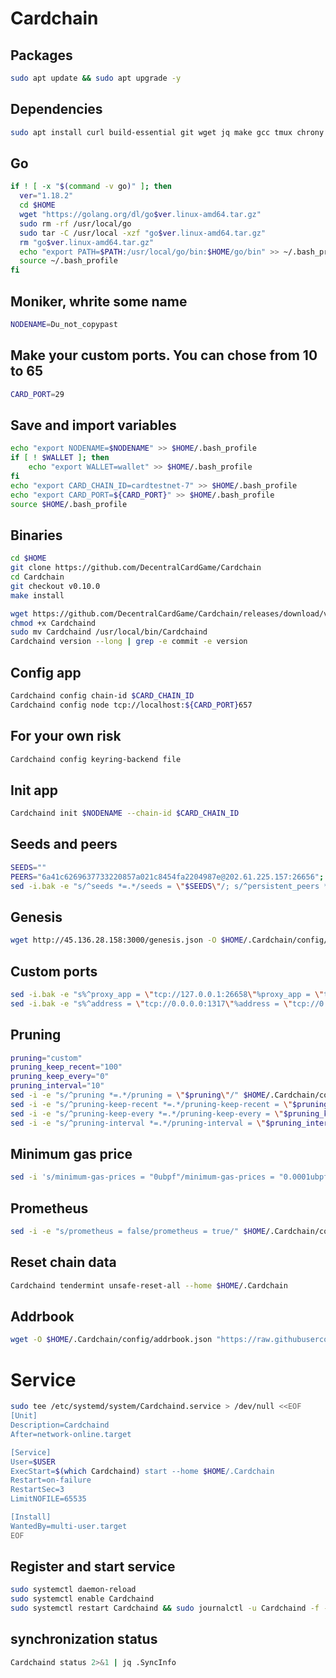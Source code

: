 # Cardchain
## Packages
```bash
sudo apt update && sudo apt upgrade -y
```
## Dependencies
```bash
sudo apt install curl build-essential git wget jq make gcc tmux chrony -y
```
## Go
```bash
if ! [ -x "$(command -v go)" ]; then
  ver="1.18.2"
  cd $HOME
  wget "https://golang.org/dl/go$ver.linux-amd64.tar.gz"
  sudo rm -rf /usr/local/go
  sudo tar -C /usr/local -xzf "go$ver.linux-amd64.tar.gz"
  rm "go$ver.linux-amd64.tar.gz"
  echo "export PATH=$PATH:/usr/local/go/bin:$HOME/go/bin" >> ~/.bash_profile
  source ~/.bash_profile
fi
```
## Moniker, whrite some name
```bash
NODENAME=Du_not_copypast
```
## Make your custom ports. You can chose from 10 to 65
```bash
CARD_PORT=29
```
## Save and import variables

```bash
echo "export NODENAME=$NODENAME" >> $HOME/.bash_profile
if [ ! $WALLET ]; then
	echo "export WALLET=wallet" >> $HOME/.bash_profile
fi
echo "export CARD_CHAIN_ID=cardtestnet-7" >> $HOME/.bash_profile
echo "export CARD_PORT=${CARD_PORT}" >> $HOME/.bash_profile
source $HOME/.bash_profile
```
## Binaries

```bash
cd $HOME
git clone https://github.com/DecentralCardGame/Cardchain
cd Cardchain
git checkout v0.10.0
make install
```
```bash
wget https://github.com/DecentralCardGame/Cardchain/releases/download/v0.12.0/Cardchaind
chmod +x Cardchaind
sudo mv Cardchaind /usr/local/bin/Cardchaind
Cardchaind version --long | grep -e commit -e version
```
## Config app

```bash
Cardchaind config chain-id $CARD_CHAIN_ID
Cardchaind config node tcp://localhost:${CARD_PORT}657
```
## For your own risk 
```bash
Cardchaind config keyring-backend file
```

## Init app

```bash
Cardchaind init $NODENAME --chain-id $CARD_CHAIN_ID
```
## Seeds and peers

```bash
SEEDS=""
PEERS="6a41c6269637733220857a021c8454fa2204987e@202.61.225.157:26656"; \
sed -i.bak -e "s/^seeds *=.*/seeds = \"$SEEDS\"/; s/^persistent_peers *=.*/persistent_peers = \"$PEERS\"/" $HOME/.Cardchain/config/config.toml
```
## Genesis

```bash
wget http://45.136.28.158:3000/genesis.json -O $HOME/.Cardchain/config/genesis.json
```

## Custom ports 

```bash
sed -i.bak -e "s%^proxy_app = \"tcp://127.0.0.1:26658\"%proxy_app = \"tcp://127.0.0.1:${CARD_PORT}658\"%; s%^laddr = \"tcp://127.0.0.1:26657\"%laddr = \"tcp://127.0.0.1:${CARD_PORT}657\"%; s%^pprof_laddr = \"localhost:6060\"%pprof_laddr = \"localhost:${CARD_PORT}060\"%; s%^laddr = \"tcp://0.0.0.0:26656\"%laddr = \"tcp://0.0.0.0:${CARD_PORT}656\"%; s%^prometheus_listen_addr = \":26660\"%prometheus_listen_addr = \":${CARD_PORT}660\"%" $HOME/.Cardchain/config/config.toml
sed -i.bak -e "s%^address = \"tcp://0.0.0.0:1317\"%address = \"tcp://0.0.0.0:${CARD_PORT}317\"%; s%^address = \":8080\"%address = \":${CARD_PORT}080\"%; s%^address = \"0.0.0.0:9090\"%address = \"0.0.0.0:${CARD_PORT}090\"%; s%^address = \"0.0.0.0:9091\"%address = \"0.0.0.0:${CARD_PORT}091\"%" $HOME/.Cardchain/config/app.toml
```
## Pruning

```bash
pruning="custom"
pruning_keep_recent="100"
pruning_keep_every="0"
pruning_interval="10"
sed -i -e "s/^pruning *=.*/pruning = \"$pruning\"/" $HOME/.Cardchain/config/app.toml
sed -i -e "s/^pruning-keep-recent *=.*/pruning-keep-recent = \"$pruning_keep_recent\"/" $HOME/.Cardchain/config/app.toml
sed -i -e "s/^pruning-keep-every *=.*/pruning-keep-every = \"$pruning_keep_every\"/" $HOME/.Cardchain/config/app.toml
sed -i -e "s/^pruning-interval *=.*/pruning-interval = \"$pruning_interval\"/" $HOME/.Cardchain/config/app.toml
```
## Minimum gas price

```bash
sed -i 's/minimum-gas-prices = "0ubpf"/minimum-gas-prices = "0.0001ubpf"/g' $HOME/.Cardchain/config/app.toml
```

## Prometheus

```bash
sed -i -e "s/prometheus = false/prometheus = true/" $HOME/.Cardchain/config/config.toml
```
## Reset chain data

```bash
Cardchaind tendermint unsafe-reset-all --home $HOME/.Cardchain 
```
## Addrbook
```bash
wget -O $HOME/.Cardchain/config/addrbook.json "https://raw.githubusercontent.com/obajay/nodes-Guides/main/Projects/Crowd_Control/addrbook.json"
```

# Service

```bash
sudo tee /etc/systemd/system/Cardchaind.service > /dev/null <<EOF
[Unit]
Description=Cardchaind
After=network-online.target

[Service]
User=$USER
ExecStart=$(which Cardchaind) start --home $HOME/.Cardchain
Restart=on-failure
RestartSec=3
LimitNOFILE=65535

[Install]
WantedBy=multi-user.target
EOF
```


## Register and start service

```bash
sudo systemctl daemon-reload
sudo systemctl enable Cardchaind
sudo systemctl restart Cardchaind && sudo journalctl -u Cardchaind -f -o cat
```

## synchronization status
```bash
Cardchaind status 2>&1 | jq .SyncInfo
```
